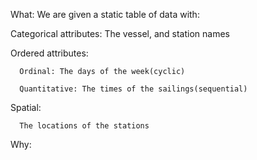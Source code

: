 What:
We are given a static table of data with:

   Categorical attributes: The vessel, and station names

   Ordered attributes:

      Ordinal: The days of the week(cyclic)
		
      Quantitative: The times of the sailings(sequential)

   Spatial:

      The locations of the stations

Why:
